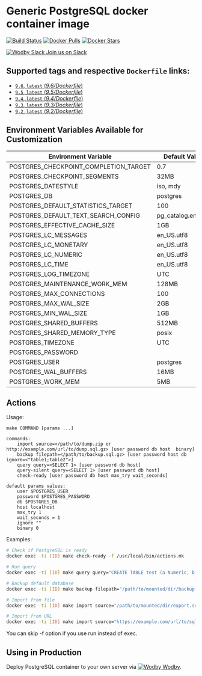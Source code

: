 # Generic PostgreSQL docker container image

[![Build Status](https://travis-ci.org/wodby/postgres.svg?branch=master)](https://travis-ci.org/wodby/postgres)
[![Docker Pulls](https://img.shields.io/docker/pulls/wodby/postgres.svg)](https://hub.docker.com/r/wodby/postgres)
[![Docker Stars](https://img.shields.io/docker/stars/wodby/postgres.svg)](https://hub.docker.com/r/wodby/postgres)

[![Wodby Slack](https://www.google.com/s2/favicons?domain=www.slack.com) Join us on Slack](https://slack.wodby.com/)

## Supported tags and respective `Dockerfile` links:

- [`9.6`, `latest` (*9.6/Dockerfile*)](https://github.com/wodby/postgres/tree/master/9.6/Dockerfile)
- [`9.5`, `latest` (*9.5/Dockerfile*)](https://github.com/wodby/postgres/tree/master/9.5/Dockerfile)
- [`9.4`, `latest` (*9.4/Dockerfile*)](https://github.com/wodby/postgres/tree/master/9.4/Dockerfile)
- [`9.3`, `latest` (*9.3/Dockerfile*)](https://github.com/wodby/postgres/tree/master/9.3/Dockerfile)
- [`9.2`, `latest` (*9.2/Dockerfile*)](https://github.com/wodby/postgres/tree/master/9.2/Dockerfile)

## Environment Variables Available for Customization

| Environment Variable | Default Value | Description |
| -------------------- | --------------| ----------- |
| POSTGRES_CHECKPOINT_COMPLETION_TARGET | 0.7                | |
| POSTGRES_CHECKPOINT_SEGMENTS          | 32MB               | |
| POSTGRES_DATESTYLE                    | iso, mdy           | |
| POSTGRES_DB                           | postgres           | |
| POSTGRES_DEFAULT_STATISTICS_TARGET    | 100                | |
| POSTGRES_DEFAULT_TEXT_SEARCH_CONFIG   | pg_catalog.english | |
| POSTGRES_EFFECTIVE_CACHE_SIZE         | 1GB                | |
| POSTGRES_LC_MESSAGES                  | en_US.utf8         | |
| POSTGRES_LC_MONETARY                  | en_US.utf8         | |
| POSTGRES_LC_NUMERIC                   | en_US.utf8         | |
| POSTGRES_LC_TIME                      | en_US.utf8         | |
| POSTGRES_LOG_TIMEZONE                 | UTC                | |
| POSTGRES_MAINTENANCE_WORK_MEM         | 128MB              | |
| POSTGRES_MAX_CONNECTIONS              | 100                | |
| POSTGRES_MAX_WAL_SIZE                 | 2GB                | >=9.5 |
| POSTGRES_MIN_WAL_SIZE                 | 1GB                | >=9.5 |
| POSTGRES_SHARED_BUFFERS               | 512MB              | |
| POSTGRES_SHARED_MEMORY_TYPE           | posix              | >=9.4 |
| POSTGRES_TIMEZONE                     | UTC                | | 
| POSTGRES_PASSWORD                     |                    | REQUIRED |
| POSTGRES_USER                         | postgres           | |
| POSTGRES_WAL_BUFFERS                  | 16MB               | |
| POSTGRES_WORK_MEM                     | 5MB                | |

## Actions

Usage:
```
make COMMAND [params ...]
 
commands:
    import source=</path/to/dump.zip or http://example.com/url/to/dump.sql.gz> [user password db host  binary] 
    backup filepath=</path/to/backup.sql.gz> [user password host db ignore=<"table1;table2">] 
    query query=<SELECT 1> [user password db host] 
    query-silent query=<SELECT 1> [user password db host]
    check-ready [user password db host max_try wait_seconds]  
    
default params values:
    user $POSTGRES_USER
    password $POSTGRES_PASSWORD
    db $POSTGRES_DB
    host localhost
    max_try 1
    wait_seconds = 1
    ignore ""
    binary 0
```

Examples:

```bash
# Check if PostgreSQL is ready
docker exec -ti [ID] make check-ready -f /usr/local/bin/actions.mk

# Run query
docker exec -ti [ID] make query query="CREATE TABLE test (a Numeric, b Numeric, c VARCHAR(255))" -f /usr/local/bin/actions.mk

# Backup default database
docker exec -ti [ID] make backup filepath="/path/to/mounted/dir/backup.sql.gz" -f /usr/local/bin/actions.mk

# Import from file
docker exec -ti [ID] make import source="/path/to/mounted/dir/export.sql.gz" -f /usr/local/bin/actions.mk

# Import from URL
docker exec -ti [ID] make import source="https://example.com/url/to/sql/dump.zip" -f /usr/local/bin/actions.mk
```

You can skip -f option if you use run instead of exec. 

## Using in Production

Deploy PostgreSQL container to your own server via [![Wodby](https://www.google.com/s2/favicons?domain=wodby.com) Wodby](https://wodby.com).

